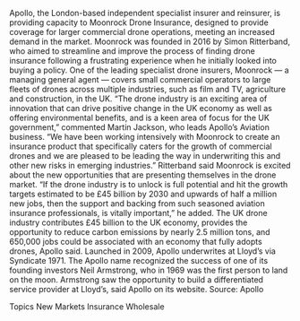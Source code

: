 Apollo, the London-based independent specialist insurer and reinsurer, is providing capacity to Moonrock Drone Insurance, designed to provide coverage for larger commercial drone operations, meeting an increased demand in the market.
Moonrock was founded in 2016 by Simon Ritterband, who aimed to streamline and improve the process of finding drone insurance following a frustrating experience when he initially looked into buying a policy. One of the leading specialist drone insurers, Moonrock — a managing general agent — covers small commercial operators to large fleets of drones across multiple industries, such as film and TV, agriculture and construction, in the UK.
“The drone industry is an exciting area of innovation that can drive positive change in the UK economy as well as offering environmental benefits, and is a keen area of focus for the UK government,” commented Martin Jackson, who leads Apollo’s Aviation business. “We have been working intensively with Moonrock to create an insurance product that specifically caters for the growth of commercial drones and we are pleased to be leading the way in underwriting this and other new risks in emerging industries.”
Ritterband said Moonrock is excited about the new opportunities that are presenting themselves in the drone market. “If the drone industry is to unlock is full potential and hit the growth targets estimated to be £45 billion by 2030 and upwards of half a million new jobs, then the support and backing from such seasoned aviation insurance professionals, is vitally important,” he added.
The UK drone industry contributes £45 billion to the UK economy, provides the opportunity to reduce carbon emissions by nearly 2.5 million tons, and 650,000 jobs could be associated with an economy that fully adopts drones, Apollo said.
Launched in 2009, Apollo underwrites at Lloyd’s via Syndicate 1971. The Apollo name recognized the success of one of its founding investors Neil Armstrong, who in 1969 was the first person to land on the moon. Armstrong saw the opportunity to build a differentiated service provider at Lloyd’s, said Apollo on its website.
Source: Apollo

Topics
New Markets
Insurance Wholesale
